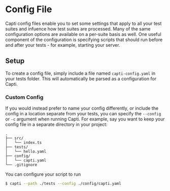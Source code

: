 # Config File

Capti config files enable you to set some settings that apply to all your test suites and infuence how test suites are processed. Many of the same configuration options are available on a per-suite basis as well. One useful component of the configuration is specifying scripts that should run before and after your tests - for example, starting your server.

## Setup

To create a config file, simply include a file named `capti-config.yaml` in your tests folder. This will automatically be parsed as a configuration for Capti.

### Custom Config

If you would instead prefer to name your config differently, or include the config in a location separate from your tests, you can specify the `--config` or `-c` argument when running Capti. For example, say you want to keep your config file in a separate directory in your project:

```
.
├── src/
│   └── index.ts
├── tests/
│   └── hello.yaml
├── config/
│   └── capti.yaml
└── .gitignore
```

You can configure your script to run 

```bash
$ capti --path ./tests --config ./config/capti.yaml
```